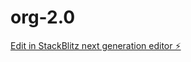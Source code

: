 # org-2.0

[Edit in StackBlitz next generation editor ⚡️](https://stackblitz.com/~/github.com/subsisdium/org-2.0)